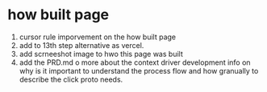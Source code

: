 # how  built page
1. cursor rule imporvement on the how built page
2. add to 13th step alternative as vercel.
3. add scrneeshot image to hwo this page was built
4. add the PRD.md o more about the context driver development info on why is it important to understand the process flow and how granually to describe the click proto needs.